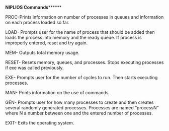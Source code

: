 ****************************************************************NIPLIOS Commands**********************************************************************


PROC-Prints information on number of processes in queues and information on each process loaded so far.

LOAD- Prompts user for the name of process that should be added then loads the process into memory and the ready queue. If process is improperly entered, reset and try again. 

MEM- Outputs total memory usage.

RESET- Resets memory, queues, and processes. Stops executing processes if exe was called previously.


EXE- Prompts user for the number of cycles to run. Then starts executing processes.


MAN- Prints information on the use of commands.

GEN- Prompts user for how many processes to create and then creates several randomly generated processes. Processes are named “processN” where N a number between one and the entered number of processes.

EXIT- Exits the operating system.

  
  
